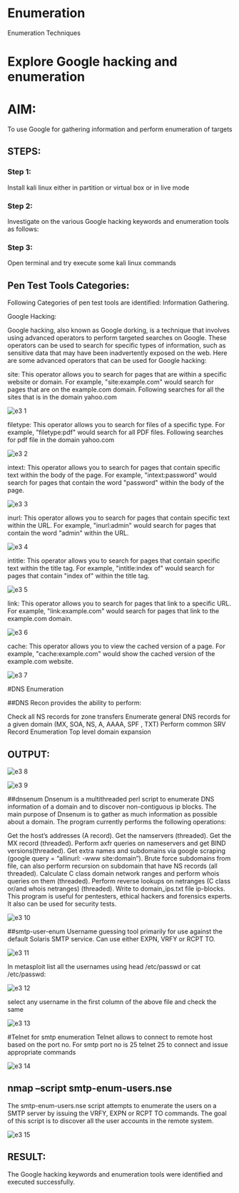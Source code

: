 # Enumeration
Enumeration Techniques

# Explore Google hacking and enumeration 

# AIM:

To use Google for gathering information and perform enumeration of targets

## STEPS:

### Step 1:

Install kali linux either in partition or virtual box or in live mode

### Step 2:

Investigate on the various Google hacking keywords and enumeration tools as follows:


### Step 3:
Open terminal and try execute some kali linux commands

## Pen Test Tools Categories:  

Following Categories of pen test tools are identified:
Information Gathering.

Google Hacking:

Google hacking, also known as Google dorking, is a technique that involves using advanced operators to perform targeted searches on Google. These operators can be used to search for specific types of information, such as sensitive data that may have been inadvertently exposed on the web. Here are some advanced operators that can be used for Google hacking:

site: This operator allows you to search for pages that are within a specific website or domain. For example, "site:example.com" would search for pages that are on the example.com domain.
Following searches for all the sites that is in the domain yahoo.com

![e3 1](https://github.com/Gayathriraj18/Enumeration/assets/94154854/bb8ccb3f-3d37-48ff-affd-8addf4d14878)


filetype: This operator allows you to search for files of a specific type. For example, "filetype:pdf" would search for all PDF files.
Following searches for pdf file in the domain yahoo.com

![e3 2](https://github.com/Gayathriraj18/Enumeration/assets/94154854/90205c84-8d3c-4e30-9b58-db0d4e69ff41)



intext: This operator allows you to search for pages that contain specific text within the body of the page. For example, "intext:password" would search for pages that contain the word "password" within the body of the page.

![e3 3](https://github.com/Gayathriraj18/Enumeration/assets/94154854/d71f8702-4f4d-45a4-a3d8-1fe5c11bbe7d)



inurl: This operator allows you to search for pages that contain specific text within the URL. For example, "inurl:admin" would search for pages that contain the word "admin" within the URL.

![e3 4](https://github.com/Gayathriraj18/Enumeration/assets/94154854/33ffbf8f-760f-4e1c-8765-b00aa9019e9e)


intitle: This operator allows you to search for pages that contain specific text within the title tag. For example, "intitle:index of" would search for pages that contain "index of" within the title tag.

![e3 5](https://github.com/Gayathriraj18/Enumeration/assets/94154854/192a9f3a-7002-48d4-ad65-c86f1bbddac2)


link: This operator allows you to search for pages that link to a specific URL. For example, "link:example.com" would search for pages that link to the example.com domain.

![e3 6](https://github.com/Gayathriraj18/Enumeration/assets/94154854/71ea607a-55f3-4810-b40d-1023b9752a53)


cache: This operator allows you to view the cached version of a page. For example, "cache:example.com" would show the cached version of the example.com website.

![e3 7](https://github.com/Gayathriraj18/Enumeration/assets/94154854/c0ab793a-2501-4870-8aab-02e36fb3d77f)

 
#DNS Enumeration


##DNS Recon
provides the ability to perform:

Check all NS records for zone transfers
Enumerate general DNS records for a given domain (MX, SOA, NS, A, AAAA, SPF , TXT)
Perform common SRV Record Enumeration
Top level domain expansion

## OUTPUT:

![e3 8](https://github.com/Gayathriraj18/Enumeration/assets/94154854/688ff8aa-be4c-4b64-b45a-1c41673d6370)

![e3 9](https://github.com/Gayathriraj18/Enumeration/assets/94154854/eb7b7627-e987-4c73-beac-7900590a33ed)





##dnsenum
Dnsenum is a multithreaded perl script to enumerate DNS information of a domain and to discover non-contiguous ip blocks. The main purpose of Dnsenum is to gather as much information as possible about a domain. The program currently performs the following operations:

Get the host’s addresses (A record).
Get the namservers (threaded).
Get the MX record (threaded).
Perform axfr queries on nameservers and get BIND versions(threaded).
Get extra names and subdomains via google scraping (google query = “allinurl: -www site:domain”).
Brute force subdomains from file, can also perform recursion on subdomain that have NS records (all threaded).
Calculate C class domain network ranges and perform whois queries on them (threaded).
Perform reverse lookups on netranges (C class or/and whois netranges) (threaded).
Write to domain_ips.txt file ip-blocks.
This program is useful for pentesters, ethical hackers and forensics experts. It also can be used for security tests.


![e3 10](https://github.com/Gayathriraj18/Enumeration/assets/94154854/a01de89d-d556-4d66-a1f7-c2ffd4ec6c60)


##smtp-user-enum
Username guessing tool primarily for use against the default Solaris SMTP service. Can use either EXPN, VRFY or RCPT TO.

![e3 11](https://github.com/Gayathriraj18/Enumeration/assets/94154854/2004dce6-f6d9-4891-bdf2-31130a977763)



In metasploit list all the usernames using head /etc/passwd or cat /etc/passwd:

![e3 12](https://github.com/Gayathriraj18/Enumeration/assets/94154854/e84c9d1c-4240-4f27-8228-5dfe8bc65697)


select any username in the first column of the above file and check the same

![e3 13](https://github.com/Gayathriraj18/Enumeration/assets/94154854/f23e1738-e83f-4641-b47a-0800fe323c57)


#Telnet for smtp enumeration
Telnet allows to connect to remote host based on the port no. For smtp port no is 25
telnet <host address> 25 to connect
and issue appropriate commands

![e3 14](https://github.com/Gayathriraj18/Enumeration/assets/94154854/51bc5b66-a152-413d-95d3-eba53a2dac93)

  

  
  

## nmap –script smtp-enum-users.nse <hostname>

The smtp-enum-users.nse script attempts to enumerate the users on a SMTP server by issuing the VRFY, EXPN or RCPT TO commands. The goal of this script is to discover all the user accounts in the remote system.

![e3 15](https://github.com/Gayathriraj18/Enumeration/assets/94154854/743dfff6-2d13-446d-817e-f889f9b20f58)



## RESULT:
The Google hacking keywords and enumeration tools were identified and executed successfully.

